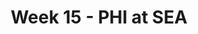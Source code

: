 ---
layout: game
title: Week 15 - PHI at SEA
season: 2023
game_id: 2023_15_PHI_SEA
away_team: PHI
home_team: SEA
---